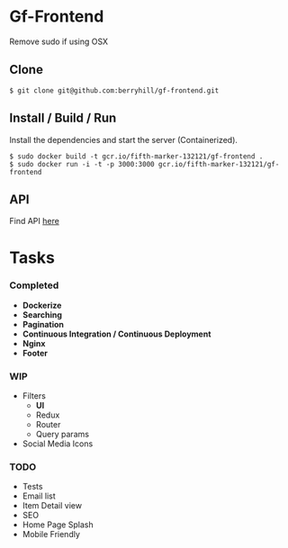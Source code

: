 # Gf-Frontend
Remove sudo if using OSX

## Clone
```
$ git clone git@github.com:berryhill/gf-frontend.git
```

## Install / Build / Run

Install the dependencies and start the server (Containerized).

```
$ sudo docker build -t gcr.io/fifth-marker-132121/gf-frontend .
$ sudo docker run -i -t -p 3000:3000 gcr.io/fifth-marker-132121/gf-frontend
```

## API
Find API [here](https://github.com/berryhill/gf-api)

# Tasks

### Completed
+ **Dockerize**
+ **Searching**
+ **Pagination**
+ **Continuous Integration / Continuous Deployment**
+ **Nginx**
+ **Footer**

### WIP
+ Filters
  + **UI**
  + Redux
  + Router
  + Query params
+ Social Media Icons

### TODO
+ Tests
+ Email list
+ Item Detail view
+ SEO
+ Home Page Splash
+ Mobile Friendly
